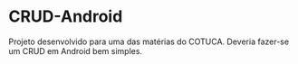 # CRUD-Android

Projeto desenvolvido para uma das matérias do COTUCA. Deveria fazer-se um CRUD em Android bem simples.
